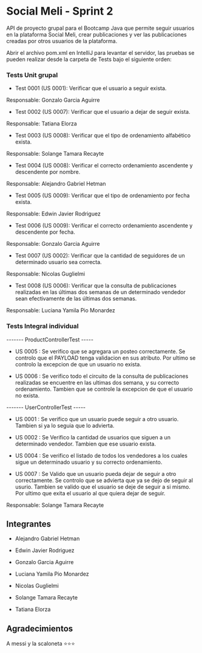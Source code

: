 
# Social Meli - Sprint 2

API de proyecto grupal para el Bootcamp Java que permite seguir usuarios en la plataforma Social Meli, crear publicaciones y ver las publicaciones creadas por otros usuarios de la plataforma.

Abrir el archivo pom.xml en IntelliJ para levantar el servidor, las pruebas se pueden realizar desde la carpeta de Tests bajo el siguiente orden:

### Tests Unit grupal

- Test 0001 (US 0001): Verificar que el usuario a seguir exista.

Responsable: Gonzalo Garcia Aguirre

- Test 0002 (US 0007): Verificar que el usuario a dejar de seguir exista.

Responsable: Tatiana Elorza

- Test 0003 (US 0008): Verificar que el tipo de ordenamiento alfabético exista.

Responsable: Solange Tamara Recayte

- Test 0004 (US 0008): Verificar el correcto ordenamiento ascendente y descendente por nombre.

Responsable: Alejandro Gabriel Hetman

- Test 0005 (US 0009): Verificar que el tipo de ordenamiento por fecha exista.

Responsable: Edwin Javier Rodriguez

- Test 0006 (US 0009): Verificar el correcto ordenamiento ascendente y descendente por fecha.

Responsable: Gonzalo Garcia Aguirre

- Test 0007 (US 0002): Verificar que la cantidad de seguidores de un determinado usuario sea correcta.

Responsable: Nicolas Guglielmi

- Test 0008 (US 0006): Verificar que la consulta de publicaciones realizadas en las últimas dos semanas de un determinado vendedor sean efectivamente de las últimas dos semanas. 

Responsable: Luciana Yamila Pio Monardez

### Tests Integral individual
------- ProductControllerTest -----
- US 0005 : Se verifico que se agregara un posteo correctamente. Se controlo que el PAYLOAD tenga validacion en sus atributo. Por ultimo se controlo la excepcion de que un usuario no exista.

- US 0006 : Se verifico todo el circuito de la consulta de publicaciones realizadas se encuentre en las ultimas dos semana, y su correcto ordenamiento. Tambien que se controle la excepcion de que el usuario no exista.

------- UserControllerTest -----

- US 0001 : Se verifico que un usuario puede seguir a otro usuario. Tambien si ya lo seguia que lo advierta.

- US 0002 : Se Verifico la cantidad de usuarios que siguen a un determinado vendedor. Tambien que ese usuario exista.

- US 0004 : Se verifico el listado de todos los vendedores a los cuales sigue un determinado usuario y su correcto ordenamiento.

- US 0007 : Se Valido que un usuario pueda dejar de seguir a otro correctamente. Se controlo que se advierta que ya se dejo de seguir al usurio. Tambien se valido que el usuario se deje de seguir a si mismo. Por ultimo que exita el usuario al que quiera dejar de seguir.

Responsable: Solange Tamara Recayte

## Integrantes

- Alejandro Gabriel Hetman

- Edwin Javier Rodriguez

- Gonzalo Garcia Aguirre

- Luciana Yamila Pio Monardez

- Nicolas Guglielmi

- Solange Tamara Recayte

- Tatiana Elorza


## Agradecimientos 

A messi y la scaloneta ⭐⭐⭐


